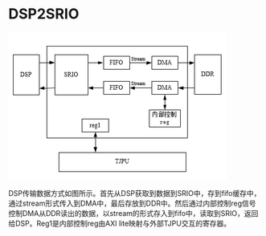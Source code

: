# DSP2SRIO

![Image](https://github.com/19801201/Image/blob/main/DSP2SRIO.png)

DSP传输数据方式如图所示。首先从DSP获取到数据到SRIO中，存到fifo缓存中，通过stream形式传入到DMA中，最后存放到DDR中。然后通过内部控制reg信号控制DMA从DDR读出的数据，以stream的形式存入到fifo中，读取到SRIO，返回给DSP。Reg1是内部控制reg由AXI lite映射与外部TJPU交互的寄存器。
